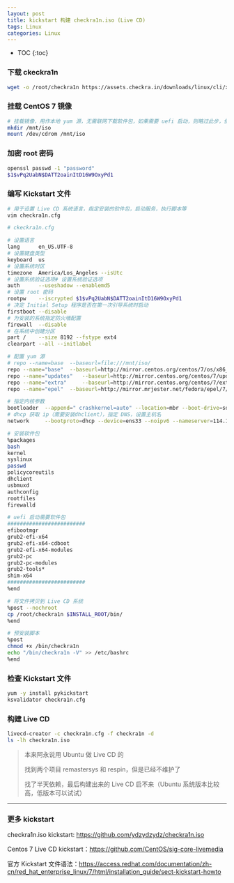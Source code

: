 ```yaml
---
layout: post
title: kickstart 构建 checkra1n.iso (Live CD)
tags: Linux
categories: Linux
---
```


* TOC
{:toc}
### 下载 ckeckra1n

```bash
wget -o /root/checkra1n https://assets.checkra.in/downloads/linux/cli/x86_64/xxxx/checkra1n
```

<!-- more -->

### 挂载 CentOS 7 镜像

```bash
# 挂载镜像，用作本地 yum 源，无需联网下载软件包，如果需要 uefi 启动，则略过此步，使用官方源，就是比较慢
mkdir /mnt/iso
mount /dev/cdrom /mnt/iso
```

### 加密 root 密码

```bash
openssl passwd -1 "password"
$1$vPq2UabN$DATT2oainItD16W9OxyPd1
```

### 编写 Kickstart 文件

```bash
# 用于设置 Live CD 系统语言，指定安装的软件包，启动服务，执行脚本等
vim checkra1n.cfg
```

```bash
# ckeckra1n.cfg

# 设置语言
lang      en_US.UTF-8
# 设置键盘类型
keyboard  us
# 设置系统时区
timezone  America/Los_Angeles --isUtc
# 设置系统验证选项# 设置系统验证选项
auth      --useshadow --enablemd5
# 设置 root 密码
rootpw    --iscrypted $1$vPq2UabN$DATT2oainItD16W9OxyPd1
# 决定 Initial Setup 程序是否在第一次引导系统时启动
firstboot --disable
# 为安装的系统指定防火墙配置
firewall  --disable
# 在系统中创建分区
part /    --size 8192 --fstype ext4
clearpart --all --initlabel

# 配置 yum 源
# repo --name=base 	--baseurl=file:///mnt/iso/ 
repo --name="base" 	--baseurl=http://mirror.centos.org/centos/7/os/x86_64/ 
repo --name="updates" 	--baseurl=http://mirror.centos.org/centos/7/updates/x86_64/ 
repo --name="extra" 	--baseurl=http://mirror.centos.org/centos/7/extras/x86_64/ 
repo --name="epel" 	--baseurl=http://mirror.mrjester.net/fedora/epel/7/x86_64/

# 指定内核参数
bootloader  --append=" crashkernel=auto" --location=mbr --boot-drive=sda
# dhcp 获取 ip（需要安装dhclient），指定 DNS，设置主机名
network     --bootproto=dhcp --device=ens33 --noipv6 --nameserver=114.114.114.114 --hostname=zhuangzhuang.checkra1n

# 安装软件包
%packages
bash
kernel
syslinux
passwd
policycoreutils
dhclient
usbmuxd
authconfig
rootfiles
firewalld

# uefi 启动需要软件包
#########################
efibootmgr 
grub2-efi-x64 
grub2-efi-x64-cdboot 
grub2-efi-x64-modules 
grub2-pc 
grub2-pc-modules 
grub2-tools* 
shim-x64
#########################
%end

# 将文件拷贝到 Live CD 系统
%post --nochroot
cp /root/checkra1n $INSTALL_ROOT/bin/
%end

# 预安装脚本
%post
chmod +x /bin/checkra1n
echo "/bin/checkra1n -V" >> /etc/bashrc
%end
```

### 检查 Kickstart 文件

```bash
yum -y install pykickstart
ksvalidator checkra1n.cfg
```

### 构建 Live CD

```bash
livecd-creator -c checkra1n.cfg -f checkra1n -d
ls -lh checkra1n.iso
```

> 本来阿永说用 Ubuntu 做 Live CD 的
>
> 找到两个项目 remastersys 和 respin，但是已经不维护了
>
> 找了半天依赖，最后构建出来的 Live CD 启不来（Ubuntu 系统版本比较高，低版本可以试试）

---

### 更多 kickstart

checkra1n.iso kickstart: <https://github.com/ydzydzydz/checkra1n.iso>

Centos 7 Live CD kickstart：<https://github.com/CentOS/sig-core-livemedia>

官方 Kickstart 文件语法：<https://access.redhat.com/documentation/zh-cn/red_hat_enterprise_linux/7/html/installation_guide/sect-kickstart-howto>

